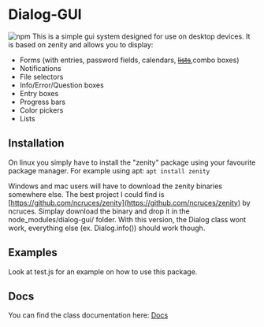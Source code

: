 # Dialog-GUI
![npm](https://img.shields.io/npm/v/dialog-gui)
This is a simple gui system designed for use on desktop devices.
It is based on zenity and allows you to display:
- Forms (with entries, password fields, calendars, [~~lists~~](https://static.snurf08.de/dialog-gui/Dialog.html#list),combo boxes)
- Notifications
- File selectors
- Info/Error/Question boxes
- Entry boxes
- Progress bars
- Color pickers
- Lists

## Installation
On linux you simply have to install the "zenity" package
using your favourite package manager.
For example using apt:
`apt install zenity`

Windows and mac users will have to download the zenity
binaries somewhere else. The best project I could find
is [https://github.com/ncruces/zenity](https://github.com/ncruces/zenity) by ncruces.
Simplay download the binary and drop it in the 
node_modules/dialog-gui/ folder. With this version,
the Dialog class wont work, everything else (ex. Dialog.info())
should work though.

## Examples
Look at test.js for an example on how to use this package.

## Docs
You can find the class documentation here: [Docs](https://static.snurf08.de/dialog-gui/Dialog.html)